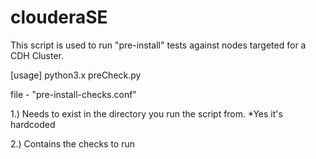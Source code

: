 clouderaSE
==========

This script is used to run "pre-install" tests against nodes targeted for a CDH Cluster.

 
[usage] python3.x preCheck.py

file - "pre-install-checks.conf" 

1.) Needs to exist in the directory you run the script from.  *Yes it's hardcoded

2.) Contains the checks to run



